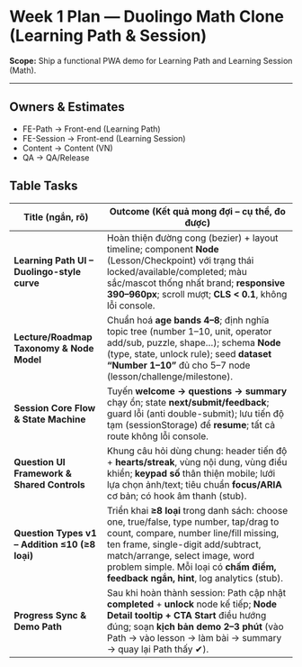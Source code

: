 # Week 1 Plan — Duolingo Math Clone (Learning Path & Session)

**Scope:** Ship a functional PWA demo for Learning Path and Learning Session (Math).

---

## Owners & Estimates
- FE-Path → Front-end (Learning Path)
- FE-Session → Front-end (Learning Session)
- Content → Content (VN)
- QA → QA/Release

## Table Tasks
| Title (ngắn, rõ)                               | Outcome (Kết quả mong đợi – cụ thể, đo được)                                                                                                                                                                                                                                                     |
| ---------------------------------------------- | ------------------------------------------------------------------------------------------------------------------------------------------------------------------------------------------------------------------------------------------------------------------------------------------------ |
| **Learning Path UI – Duolingo-style curve**    | Hoàn thiện đường cong (bezier) + layout timeline; component **Node** (Lesson/Checkpoint) với trạng thái locked/available/completed; màu sắc/mascot thống nhất brand; **responsive 390–960px**; scroll mượt; **CLS < 0.1**, không lỗi console.                                                    |
| **Lecture/Roadmap Taxonomy & Node Model**      | Chuẩn hoá **age bands 4–8**; định nghĩa topic tree (number 1–10, unit, operator add/sub, puzzle, shape…); schema **Node** (type, state, unlock rule); seed **dataset “Number 1–10”** đủ cho 5–7 node (lesson/challenge/milestone).                                                               |
| **Session Core Flow & State Machine**          | Tuyến **welcome → questions → summary** chạy ổn; state **next/submit/feedback**; guard lỗi (anti double-submit); lưu tiến độ tạm (sessionStorage) để **resume**; tất cả route không lỗi console.                                                                                                 |
| **Question UI Framework & Shared Controls**    | Khung câu hỏi dùng chung: header tiến độ + **hearts/streak**, vùng nội dung, vùng điều khiển; **keypad số** thân thiện mobile; lưới lựa chọn ảnh/text; tiêu chuẩn **focus/ARIA** cơ bản; có hook âm thanh (stub).                                                                                |
| **Question Types v1 – Addition ≤10 (≥8 loại)** | Triển khai **≥8 loại** trong danh sách: choose one, true/false, type number, tap/drag to count, compare, number line/fill missing, ten frame, single-digit add/subtract, match/arrange, select image, word problem simple. Mỗi loại có **chấm điểm, feedback ngắn, hint**, log analytics (stub). |
| **Progress Sync & Demo Path**                  | Sau khi hoàn thành session: Path cập nhật **completed** + **unlock** node kế tiếp; **Node Detail tooltip + CTA Start** điều hướng đúng; soạn **kịch bản demo 2–3 phút** (vào Path → vào lesson → làm bài → summary → quay lại Path thấy ✔).                                                      |
